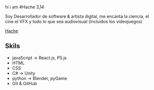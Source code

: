 hi i am
#Hache 3,14

Soy Desarrollador de software & artista digital, me encanta la ciencia, el cine el VFX y todo lo que sea audiovisual (incluidos los videojuegos)

[Hache](https://hacheg.github.io/myArtPortafolio/)

## Skils

+ javaScript -> React.js, P5.js
+ HTML
+ CSS
+ C# -> Unity
+ python ->  Blender, pyGame
+ Git & GitHub

